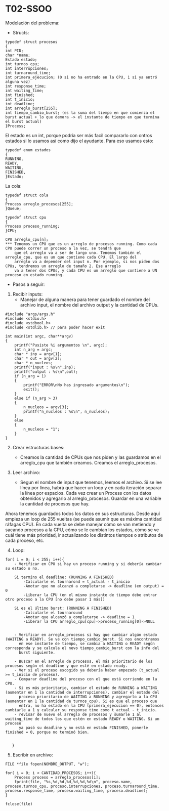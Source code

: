 # T02-SSOO

Modelación del problema:

- Structs:
```
typedef struct procesos
{
int PID;
char *name;
Estado estado;
int turnos_cpu;
int interrupciones;
int turnaround_time;
int primera_ejecucion; (0 si no ha entrado en la CPU, 1 si ya entró alguna vez)
int response_time;
int waiting_time;
int finished;
int t_inicio;
int deadline;
int arreglo_burst[255];
int tiempo_cambio_burst; (es la suma del tiempo en que comienza el burst actual + lo que demora -> el instante de tiempo en que termina el burst actual)
}Process;
```
El estado es un int, porque podría ser más facil compararlo con ontros estados si lo usamos así como dijo el ayudante.
Para eso usamos esto:

```
typedef enum estados
{
RUNNING,
READY,
WAITING,
FINISHED,
}Estado;
```
La cola:

```
typedef struct cola
{
Process arreglo_procesos[255];
}Queue;
```


```
typedef struct cpu
{
Process proceso_running;
}CPU;
```
```
CPU arreglo_cpu[n];
*** Tenemos un CPU que es un arreglo de procesos running. Como cada CPU puede correr un proceso a la vez, se tendrá que
    que el arreglo va a ser de largo uno. Tenemos también el arreglo_cpu, que es un que contiene cada CPU. El largo del 
    arreglo va a depender del input n. Por ejemplo, si nos piden dos CPUs, tendremos un arreglo de tamaño 2. Ese arreglo
    va a tener dos CPUs, y cada CPU es un arreglo que contiene a UN proceso en estado running.
```
- Pasos a seguir:

1. Recibir inputs:
    - Manejar de alguna manera para tener guardado el nombre del archivo input, el nombre del archivo output y la cantidad de CPUs.
```
#include "args/args.h"
#include <stdio.h>
#include <stdbool.h>
#include <stdlib.h> // para poder hacer exit

int main(int argc, char**argv)
{
    printf("Pusiste %i argumentos \n", argc);
    int n_arg = argc;
    char * inp = argv[1];
    char * out = argv[2];
    char * n_nucleos;
    printf("input : %s\n",inp);
    printf("output : %s\n",out);
    if (n_arg = 1) 
    {
        printf("ERROR\nNo has ingresado argumentos\n");
        exit();
    }
    else if (n_arg > 3) 
    {
        n_nucleos = argv[3];
        printf("n_nucleos : %s\n", n_nucleos);
    }
    else 
    {
        n_nucleos = "1";
    }
}
```

2. Crear estructuras bases:
    - Creamos la cantidad de CPUs que nos piden y las guardamos en el arreglo_cpu que también creamos. Creamos el arreglo_procesos.
    
3. Leer archivo:
    - Segun el nombre de input que tenemos, leemos el archivo. Si se lee línea por línea, habrá que hacer un loop y en cada iteración
      separar la línea por espacios. Cada vez crear un Process con los datos obtenidos y agregarlo al arreglo_procesos. Guardar 
      en una variable la cantidad de procesos que hay.
      
Ahora tenemos guardados todos los datos en sus estructuras. Desde aquí empieza un loop de 255 vueltas (se puede asumir que es máxima cantidad ráfagas CPU).
En cada vuelta se debe manejar cómo se van metiendo y sacando procesos a la CPU, cómo se le cambian los estados, cómo se ve cuál tiene más prioridad, ir
actualizando los distintos tiempos o atributos de cada proceso, etc.

4. Loop:

```-
for( i = 0; i < 255; i++){
    - Verificar en CPU si hay un proceso running y si debería cambiar su estado o no.

    Si termino el deadline: (RUNNING A FINISHED)
        -Calcularle el tournarond = t_actual - t_inicio
        -Anotar que no alcanzó a completarse -> deadline (en output) = 0
        -Liberar la CPU (en el mismo instante de tiempo debe entrar otro proceso a la CPU [no debe pasar 1 más])
    
    Si es el último burst: (RUNNING A FINISHED)
        -Calcularle el tournaround
        -Anotar que alcanzó a completarse -> deadline = 1
        -Liberar la CPU arreglo_cpu[cpu]->proceso_running[0]->NULL
    

    - Verificar en arreglo_procesos si hay que cambiar algún estado (WAITING a READY). Se ve con tiempo_cambio_burst. Si nos encontramos 
      en ese instante de tiempo, se cambia a WAITING o READY según corresponda y se calcula el nevo tiempo_cambio_burst con la info del 
      burst siguiente. 

    - Buscar en el arreglo de procesos, el más prioritario de los procesos según el deadline y que esté en estado ready. 
    - Ver si el proceso escogido ya debería haber empezado (t_actual >= t_inicio de proceso).
    - Comparar deadline del proceso con el que está corriendo en la CPU.
    - Si es más prioritario, cambiar el estado de RUNNING a WAITING (aumentar en 1 la cantidad de interrupciones), cambiar el estado del
      proceso prioritario de WAITING a RUNNING y agregarlo a la CPU (aumentar en 1 la cantidad de turnos_cpu). Si es que el proceso que 
      entra, no ha estado en la CPU (primera_ejecucion == 0), entonces cambiarle a 1 y calcular su response time como t_actual - t_inicio.
    - revisar de nuevo el arreglo de procesos y sumarle 1 al waiting_time de todos los que estén en estado READY o WAITING. Si un proceso
      ya pasó su deadline y no está en estado FINISHED, ponerle finished = 0, porque no terminó bien.
    
      
   }
```
 
5. Escribir en archivo:
 

```
FILE *file fopen(NOMBRE_OUTPUT, "w");

for( i = 0; i < CANTIDAD_PROCESOS; i++){
    Process proceso = arreglo_procesos[i];
    fprint(file, "%s,%d,%d,%d,%d,%d,%d\n", proceso.name, proceso.turnos_cpu, proceso.interrupciones, proceso.turnaround_time, proceso.response_time, proceso.waiting_time, proceso.deadline);
}

fclose(file)
```
   
